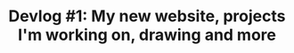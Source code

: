 ---
title: "Devlog #1: My new website, projects I'm working on, drawing and more"
description: "Using MongoDB in Tauri cross platform desktop apps"
pubDate: "Jun 23 2023"
---